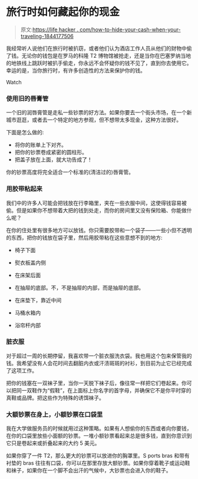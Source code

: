 # 旅行时如何藏起你的现金

> 原文:[https://life hacker . com/how-to-hide-your-cash-when-your-traveling-1844177506](https://lifehacker.com/how-to-hide-your-cash-when-youre-traveling-1844177506)

我经常听人说他们在旅行时被扒窃，或者他们认为酒店工作人员从他们的财物中偷了钱。无论你的钱包是在罗马的科隆 T2 博物馆被抢走，还是当你在巴塞罗纳当地的地铁线上跳跃时被扒手偷走，你永远不会怀疑你的钱不见了，直到你去使用它。幸运的是，当你旅行时，有许多创造性的方法来保护你的钱。

Watch

### 使用旧的唇膏管

一个旧的润唇膏管是走私一些钞票的好方法。如果你要去一个街头市场，在一个新城市逛逛，或者去一个特定的地方参观，但不想带太多现金，这种方法很好。

下面是怎么做的:

*   将你的账单上下对齐。
*   把你的钞票卷成紧密的圆柱形。
*   把盖子放在上面，就大功告成了！

你的钞票高度将完全适合一个标准的(清洁过的)唇膏管。

### 用胶带粘起来

我们中的许多人可能会把钱放在行李箱里，夹在一些衣服中间，这使得钱容易被偷。但是如果你不想带着大把的钱到处走，而你的房间里又没有保险箱、你能做什么呢？

在你的住处里有很多地方可以放钱。你只需要胶带和一个袋子——一些小但不透明的东西，把你的钱放在袋子里，然后用胶带粘在这些意想不到的地方:

*   椅子下面
*   熨衣板盖内侧

*   在床架后面
*   在抽屉的底部。不，不是抽屉的内部，而是抽屉的底部。
*   在床垫下，靠近中间
*   马桶水箱内
*   浴帘杆内部

### 脏衣服

对于超过一周的长期停留，我喜欢带一个脏衣服洗衣袋。我也用这个包来保管我的钱。我希望没有人会花时间去翻脏内衣或汗渍斑斑的衬衫，到目前为止它已经完成了这项工作。

把你的钱塞在一双袜子里，当你一天脱下袜子后，像往常一样把它们卷起来。你可以把同一双鞋作为“假鞋”，在上面标上你名字的首字母，并确保它不是你平时穿的真鞋或品牌。把这些作为特殊的诱饵袜子。

### 大额钞票在身上，小额钞票在口袋里

我在大学做服务员的时候就用过这种策略。如果有人想偷你的东西或者向你要钱，在你的口袋里放些小面额的钞票。一堆小额钞票看起来总是很多钱，直到你意识到它只是卷起来或折叠起来的大约 5 美元。

如果你穿了一件 T2，那么更大的钞票可以放进你的胸罩里。S ports bras 和带有衬垫的 bras 往往有口袋，你可以在那里存放大额钞票。如果你穿着靴子或运动鞋和袜子，如果你在一个脚不会出汗的气候中，大钞票也会进入你的鞋子。